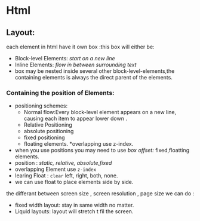 # Html
## Layout:
each element in html have it own box :this box will either be:
* Block-level Elements: *start on a new line*
* Inline Elements: *flow in between surrounding text*
* box may be nested inside several other block-level-elements,the containing elements is always the direct parent of the elements.
 ### Containing the position of Elements:
 * positioning schemes: 
   * Normal flow:Every block-level element appears on a new line, causing each item to appear lower down .
   * Relative Positioning
   * absolute positioning
   * fixed positioning
   * floating elements.
   *overlapping use z-index.
 * when you use positions you may need to use *box offset:* fixed,floatting elements.
 * position : *static, relative, absolute,fixed*
 * overlapping Element use `z-index`
 * learing Float : `clear` left, right, both, none.
 * we can use float to place elements side by side.
 


 the differant between screen size , screen resolution , page size we can do :
 * fixed width layout: stay in same width no matter.
 * Liquid layouts: layout will stretch t fil the screen.